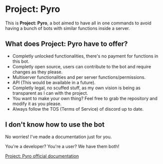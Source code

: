 # Project: Pyro

This is **Project: Pyro**, a bot aimed to have all in one commands to avoid having a bunch of bots with similar functions inside a server.

## What does Project: Pyro have to offer?
- Completly unlocked functionalities, there's no payment for functions in this bot.
- Completly open source, users can contribute to the bot and require changes as they please.
- Multiserver functionalities and per server functions/permissions.
- API (This would be available in a future).
- Completly legal, no scuffed stuff, as my own vision is being as transparent as I can with the project.
- You want to make your own thing? Feel free to grab the repository and modify it as you please.
- Always follow the TOS (Terms of Service) of discord up to date.

## I don't know how to use the bot

No worries! I've made a documentation just for you.

You're a developer? You're a user? We have them both!

[Project: Pyro official documentation](https://slimy.gitbook.io/project-pyro/)